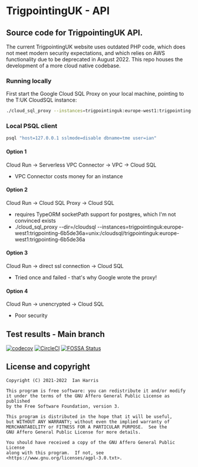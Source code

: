 # TrigpointingUK - API

## Source code for TrigpointingUK API.

The current TrigpointingUK website uses outdated PHP code, which does not meet modern
security expectations, and which relies on AWS functionality due to be deprecated in
August 2022. This repo houses the development of a more cloud native codebase.

### Running locally

First start the Google Cloud SQL Proxy on your local machine, pointing to the T:UK CloudSQL instance:

```bash
./cloud_sql_proxy --instances=trigpointinguk:europe-west1:trigpointing-6b5de36a=tcp:5432

```

### Local PSQL client

```bash
psql "host=127.0.0.1 sslmode=disable dbname=tme user=ian"

```

#### Option 1
Cloud Run -> Serverless VPC Connector -> VPC -> Cloud SQL
- VPC Connector costs money for an instance

#### Option 2
Cloud Run -> Cloud SQL Proxy -> Cloud SQL
- requires TypeORM socketPath support for postgres, which I'm not convinced exists
- ./cloud_sql_proxy --dir=/cloudsql --instances=trigpointinguk:europe-west1:trigpointing-6b5de36a=unix:/cloudsql/trigpointinguk:europe-west1:trigpointing-6b5de36a




#### Option 3
Cloud Run -> direct ssl connection -> Cloud SQL
- Tried once and failed - that's why Google wrote the proxy!

#### Option 4
Cloud Run -> unencrypted -> Cloud SQL
- Poor security





## Test results - Main branch

[![codecov](https://codecov.io/gh/TrigpointingUK/api/branch/main/graph/badge.svg?token=WAG6U0E2S6)](https://codecov.io/gh/TrigpointingUK/api)
[![CircleCI](https://circleci.com/gh/TrigpointingUK/api/tree/main.svg?style=shield)](https://circleci.com/gh/TrigpointingUK/api/tree/main)
[![FOSSA Status](https://app.fossa.com/api/projects/git%2Bgithub.com%2FTrigpointingUK%2Fapi.svg?type=shield)](https://app.fossa.com/projects/git%2Bgithub.com%2FTrigpointingUK%2Fapi?ref=badge_shield)

## License and copyright

    Copyright (C) 2021-2022  Ian Harris

    This program is free software: you can redistribute it and/or modify
    it under the terms of the GNU Affero General Public License as published
    by the Free Software Foundation, version 3.

    This program is distributed in the hope that it will be useful,
    but WITHOUT ANY WARRANTY; without even the implied warranty of
    MERCHANTABILITY or FITNESS FOR A PARTICULAR PURPOSE.  See the
    GNU Affero General Public License for more details.

    You should have received a copy of the GNU Affero General Public License
    along with this program.  If not, see <https://www.gnu.org/licenses/agpl-3.0.txt>.
